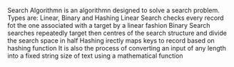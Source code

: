 Search Algorithmn is an algorithmn designed to solve a search problem.
Types are: Linear, Binary and Hashing
Linear Search checks every record fot the one associated with a target by a linear fashion
Binary Search searches repeatedly target then centres of the search structure and divide the search space in half
Hashing irectly maps keys to record based on hashing function
It is also the process of converting an input of any length into a fixed string size of text using a mathematical function
